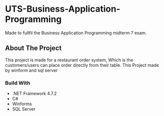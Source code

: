 # UTS-Business-Application-Programming
Made to fullfil the Business Application Programming midterm 7 exam.

## About The Project 
This project is made for a restaurant order system, Which is the customers/users can place order directly from their table. 
This Project made by winform and sql server

### Build With
- .NET Framework 4.7.2
- C#
- Winforms
- SQL Server
